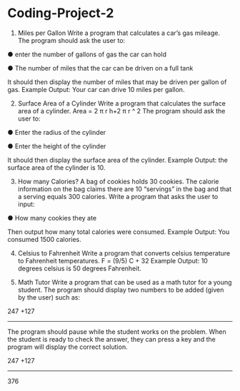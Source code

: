 # Coding-Project-2

1. Miles per Gallon
Write a program that calculates a car’s gas mileage. The program should ask the user
to:

● enter the number of gallons of gas the car can hold

● The number of miles that the car can be driven on a full tank

It should then display the number of miles that may be driven per gallon of gas.
Example Output: Your car can drive 10 miles per gallon.

2. Surface Area of a Cylinder
Write a program that calculates the surface area of a cylinder.
Area = 2 π r h+2 π r ^ 2
The program should ask the user to:

● Enter the radius of the cylinder

● Enter the height of the cylinder

It should then display the surface area of the cylinder.
Example Output: the surface area of the cylinder is 10.

3. How many Calories?
A bag of cookies holds 30 cookies. The calorie information on the bag claims there are
10 “servings” in the bag and that a serving equals 300 calories. Write a program that
asks the user to input:

● How many cookies they ate

Then output how many total calories were consumed.
Example Output: You consumed 1500 calories.

4. Celsius to Fahrenheit
Write a program that converts celsius temperature to Fahrenheit temperatures.
F = (9/5) C + 32
Example Output: 10 degrees celsius is 50 degrees Fahrenheit.

5. Math Tutor
Write a program that can be used as a math tutor for a young student. The program
should display two numbers to be added (given by the user) such as:

247
+127
____

The program should pause while the student works on the problem. When the student is
ready to check the answer, they can press a key and the program will display the
correct solution.

247
+127
____
376
